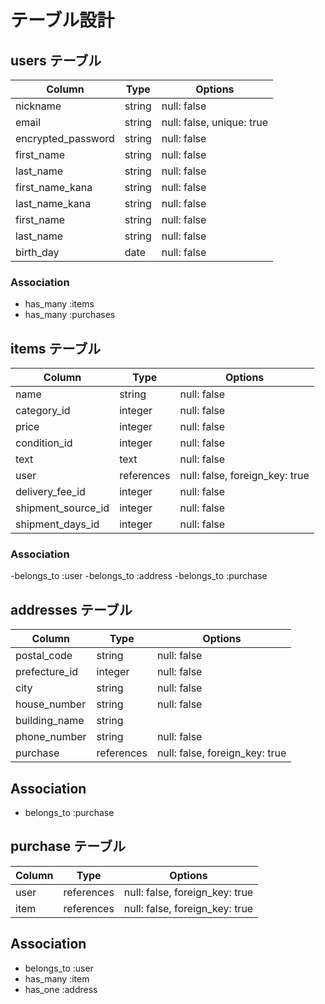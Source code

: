 # テーブル設計

## users テーブル

| Column             | Type     | Options                       |
| ------------------ | ------   | ----------------              |
| nickname           | string   | null: false                   |
| email              | string   | null: false, unique: true     |
| encrypted_password | string   | null: false                   |
| first_name         | string   | null: false                   |
| last_name          | string   | null: false                   |
| first_name_kana    | string   | null: false                   |
| last_name_kana     | string   | null: false                   |
| first_name         | string   | null: false                   |
| last_name          | string   | null: false                   |
| birth_day          | date     | null: false                   |

### Association
- has_many :items
- has_many :purchases

## items テーブル

| Column             | Type          | Options                           |
| ------------------ | ------------- | --------------------------------- |
| name               | string        | null: false                       |
| category_id        | integer       | null: false                       |
| price              | integer       | null: false                       |
| condition_id       | integer       | null: false                       |
| text               | text          | null: false                       |
| user               | references    | null: false, foreign_key: true    |
| delivery_fee_id    | integer       | null: false                       |
| shipment_source_id | integer       | null: false                       |
| shipment_days_id   | integer       | null: false                       |

### Association
-belongs_to :user
-belongs_to :address
-belongs_to :purchase

## addresses テーブル

| Column             | Type       | Options                           |
| ------------------ | -----------| --------------------------------- |
| postal_code        | string     | null: false                       |
| prefecture_id      | integer    | null: false                       |
| city               | string     | null: false                       |
| house_number       | string     | null: false                       |
| building_name      | string     |                                   |
| phone_number       | string     | null: false                       |
| purchase           | references | null: false, foreign_key: true    |

## Association
- belongs_to :purchase


## purchase テーブル

| Column          | Type          | Options                           |
| --------------- | ------------- | --------------------------------- |
| user            | references    | null: false, foreign_key: true    |
| item            | references    | null: false, foreign_key: true    |

## Association
- belongs_to :user
- has_many :item
- has_one :address
